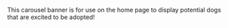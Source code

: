 This carousel banner is for use on the home page to display potential dogs that are excited to be adopted!
